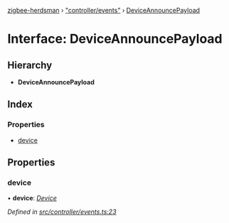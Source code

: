 [zigbee-herdsman](../README.md) › ["controller/events"](../modules/_controller_events_.md) › [DeviceAnnouncePayload](_controller_events_.deviceannouncepayload.md)

# Interface: DeviceAnnouncePayload

## Hierarchy

* **DeviceAnnouncePayload**

## Index

### Properties

* [device](_controller_events_.deviceannouncepayload.md#device)

## Properties

###  device

• **device**: *[Device](../classes/_controller_model_device_.device.md)*

*Defined in [src/controller/events.ts:23](https://github.com/Koenkk/zigbee-herdsman/blob/632e6e4/src/controller/events.ts#L23)*
